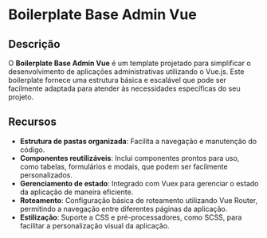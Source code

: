 # Boilerplate Base Admin Vue

## Descrição

O **Boilerplate Base Admin Vue** é um template projetado para simplificar o desenvolvimento de aplicações administrativas utilizando o Vue.js. Este boilerplate fornece uma estrutura básica e escalável que pode ser facilmente adaptada para atender às necessidades específicas do seu projeto. 

## Recursos

- **Estrutura de pastas organizada**: Facilita a navegação e manutenção do código.
- **Componentes reutilizáveis**: Inclui componentes prontos para uso, como tabelas, formulários e modais, que podem ser facilmente personalizados.
- **Gerenciamento de estado**: Integrado com Vuex para gerenciar o estado da aplicação de maneira eficiente.
- **Roteamento**: Configuração básica de roteamento utilizando Vue Router, permitindo a navegação entre diferentes páginas da aplicação.
- **Estilização**: Suporte a CSS e pré-processadores, como SCSS, para facilitar a personalização visual da aplicação.

